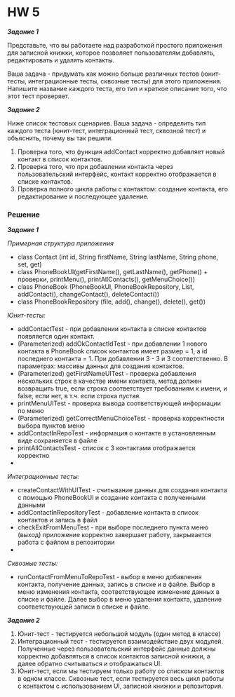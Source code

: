 # HW 5

**_Задание 1_**

Представьте, что вы работаете над разработкой простого приложения для записной книжки,
которое позволяет пользователям добавлять, редактировать и удалять контакты.

Ваша задача - придумать как можно больше различных тестов (юнит-тесты, интеграционные тесты,
сквозные тесты) для этого приложения. Напишите название каждого теста, его тип и краткое
описание того, что этот тест проверяет.

**_Задание 2_**

Ниже список тестовых сценариев. Ваша задача - определить тип каждого теста (юнит-тест,
интеграционный тест, сквозной тест) и объяснить, почему вы так решили.

1. Проверка того, что функция addContact корректно добавляет новый контакт в список контактов.
2. Проверка того, что при добавлении контакта через пользовательский интерфейс, контакт
   корректно отображается в списке контактов.
3. Проверка полного цикла работы с контактом: создание контакта, его редактирование и
   последующее удаление.

### Решение

**_Задание 1_**

_Примерная структура приложения_

* class Contact (int id, String firstName, String lastName, String phone, set, get)
* class PhoneBookUI(getFirstName(), getLastName(), getPhone() + проверки, printMenu(),
  printAllContacts(), getMenuChoice())
* class PhoneBook (PhoneBookUI, PhoneBookRepository, List<Contact>, addContact(),
  changeContact(), deleteContact())
* class PhoneBookRepository (file, add(), change(), delete(), get())

_Юнит-тесты:_

* addContactTest - при добавлении контакта в списке контактов появляется один контакт.
* (Parameterized) addOkContactIdTest - при добавлении 1 нового контакта в PhoneBook список
  контактов имеет размер = 1, а id последнего контакта = 1. При добавлении 3 - 3 и 3 соответственно.
  В параметрах: массивы данных для создания контактов.
* (Parameterized) getFirstNameUITest - проверка добавления нескольких строк в качестве
  имени контакта, метод должен возвращить true, если строка соответствует требованиям к имени,
  и false, если нет, в т.ч. если строка пустая.
* printMenuUITest - проверка вывода соответствующей информации по меню
* (Parameterized) getCorrectMenuChoiceTest - проверка корректности выбора пунктов меню
* addContactInRepoTest - информация о контакте в установленным виде сохраняется в файле
* printAllContactsTest - список с 3 контактами отображается корректно
* 

_Интеграционные тесты:_

* createContactWithUITest - считывание данных для создания контакта с помощью PhoneBookUI
  и создание контакта с полученными данными
* addContactInRepositoryTest - добавление контакта в список контактов и запись в файл
* checkExitFromMenuTest - при выборе последнего пункта меню (выход) приложение корректно
  завершает работу, закрывается работа с файлом в репозитории
* 

_Сквозные тесты:_

* runContactFromMenuToRepoTest - выбор в меню добавления контакта, получение данных, запись
  в списке и в файле. Выбор в меню изменения контакта, соответствующее изменение данных
  в списке и файле. Далее выбор в меню удаления контакта, удаление соответствующей записи
  в списке и файле.

**_Задание 2_**

1. Юнит-тест - тестируется небольшой модуль (один метод в классе)
2. Интеграционный тест - тестируется взаимодействие двух модулей. Полученные через
   пользовательский интерфейс данные должны корректно добавляться в список контактов
   записной книжки, а далее обратно считываться и отображаться UI.
3. Юнит-тест, если мы тестируем только работу со списком контактов в одном классе.
   Сквозные тест, если тестируется весь цикл работы с контактом с использованием UI,
   записной книжки и репозитория.